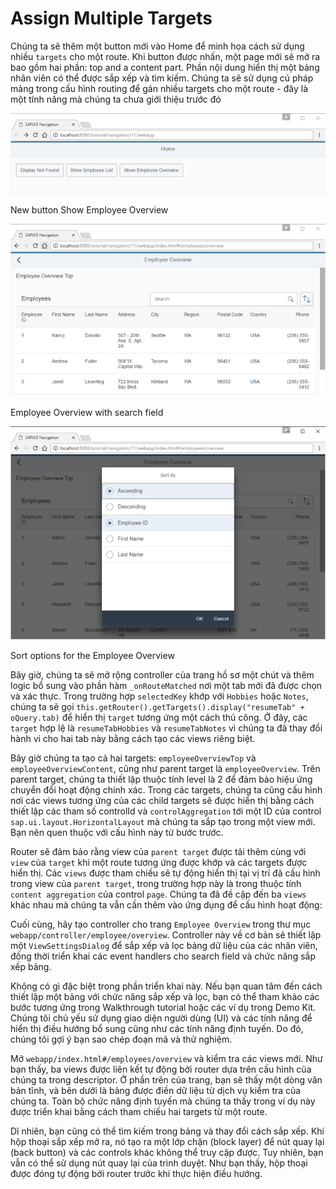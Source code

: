 # Assign Multiple Targets

Chúng ta sẽ thêm một button mới vào Home để minh họa cách sử dụng nhiều `targets` cho một route. Khi button được nhấn, một page mới sẽ mở ra bao gồm hai phần: top and a content part. Phần nội dung hiển thị một bảng nhân viên có thể được sắp xếp và tìm kiếm. Chúng ta sẽ sử dụng cú pháp mảng trong cấu hình routing để gán nhiều targets cho một route - đây là một tính năng mà chúng ta chưa giới thiệu trước đó

![alt text](image-9.png)

New button Show Employee Overview

![alt text](image-10.png)

Employee Overview with search field

![alt text](image-11.png)

Sort options for the Employee Overview

Bây giờ, chúng ta sẽ mở rộng controller của trang hồ sơ một chút và thêm logic bổ sung vào phần hàm `_onRouteMatched` nơi một tab mới đã được chọn và xác thực. Trong trường hợp `selectedKey` khớp với `Hobbies` hoặc `Notes`, chúng ta sẽ gọi `this.getRouter().getTargets().display("resumeTab" + oQuery.tab)` để hiển thị `target` tương ứng một cách thủ công. Ở đây, các `target` hợp lệ là `resumeTabHobbies` và `resumeTabNotes` vì chúng ta đã thay đổi hành vi cho hai tab này bằng cách tạo các views riêng biệt.

Bây giờ chúng ta tạo cả hai targets: `employeeOverviewTop` và `employeeOverviewContent`, cũng như parent target là `employeeOverview`. Trên parent target, chúng ta thiết lập thuộc tính level là 2 để đảm bảo hiệu ứng chuyển đổi hoạt động chính xác. Trong các targets, chúng ta cũng cấu hình nơi các views tương ứng của các child targets sẽ được hiển thị bằng cách thiết lập các tham số controlId và `controlAggregation` tới một ID của control `sap.ui.layout.HorizontalLayout` mà chúng ta sắp tạo trong một view mới. Bạn nên quen thuộc với cấu hình này từ bước trước.

Router sẽ đảm bảo rằng view của `parent target` được tải thêm cùng với `view` của `target` khi một route tương ứng được khớp và các targets được hiển thị. Các `views` được tham chiếu sẽ tự động hiển thị tại vị trí đã cấu hình trong view của `parent target`, trong trường hợp này là trong thuộc tính `content aggregation` của control `page`. Chúng ta đã đề cập đến ba `views` khác nhau mà chúng ta vẫn cần thêm vào ứng dụng để cấu hình hoạt động:

Cuối cùng, hãy tạo controller cho trang `Employee Overview` trong thư mục `webapp/controller/employee/overview`. Controller này về cơ bản sẽ thiết lập một `ViewSettingsDialog` để sắp xếp và lọc bảng dữ liệu của các nhân viên, đồng thời triển khai các event handlers cho search field và chức năng sắp xếp bảng.

Không có gì đặc biệt trong phần triển khai này. Nếu bạn quan tâm đến cách thiết lập một bảng với chức năng sắp xếp và lọc, bạn có thể tham khảo các bước tương ứng trong Walkthrough tutorial hoặc các ví dụ trong Demo Kit. Chúng tôi chủ yếu sử dụng giao diện người dùng (UI) và các tính năng để hiển thị điều hướng bổ sung cũng như các tính năng định tuyến. Do đó, chúng tôi gợi ý bạn sao chép đoạn mã và thử nghiệm.

Mở `webapp/index.html#/employees/overview` và kiểm tra các views mới. Như bạn thấy, ba views được liên kết tự động bởi router dựa trên cấu hình của chúng ta trong descriptor. Ở phần trên của trang, bạn sẽ thấy một dòng văn bản tĩnh, và bên dưới là bảng được điền dữ liệu từ dịch vụ kiểm tra của chúng ta. Toàn bộ chức năng định tuyến mà chúng ta thấy trong ví dụ này được triển khai bằng cách tham chiếu hai targets từ một route.

Dĩ nhiên, bạn cũng có thể tìm kiếm trong bảng và thay đổi cách sắp xếp. Khi hộp thoại sắp xếp mở ra, nó tạo ra một lớp chặn (block layer) để nút quay lại (back button) và các controls khác không thể truy cập được. Tuy nhiên, bạn vẫn có thể sử dụng nút quay lại của trình duyệt. Như bạn thấy, hộp thoại được đóng tự động bởi router trước khi thực hiện điều hướng.

